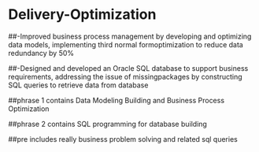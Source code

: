 # Delivery-Optimization

##-Improved business process management by developing and optimizing data models, implementing third normal formoptimization to reduce data redundancy by 50%

##-Designed and developed an Oracle SQL database to support business requirements, addressing the issue of missingpackages by constructing SQL queries to retrieve data from database

##phrase 1 contains Data Modeling Building and Business Process Optimization

##phrase 2 contains SQL programming for database building

##pre includes really business problem solving and related sql queries

